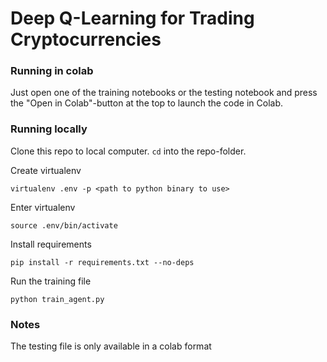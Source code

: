 # Deep Q-Learning for Trading Cryptocurrencies

### Running in colab

Just open one of the training notebooks or the testing notebook and press the "Open in Colab"-button at the top to launch the code in Colab.

### Running locally

Clone this repo to local computer. `cd` into the repo-folder.

Create virtualenv

`virtualenv .env -p <path to python binary to use>`

Enter virtualenv

`source .env/bin/activate`

Install requirements

`pip install -r requirements.txt --no-deps`

Run the training file

`python train_agent.py`

### Notes

The testing file is only available in a colab format
